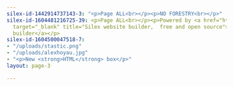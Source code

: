 ```yaml
---
silex-id-1442914737143-3: "<p>Page ALL<br></p><p>NO FORESTRY<br></p>"
silex-id-1604481216725-39: <p>Page ALL<br></p><p>Powered by <a href="https://www.silex.me/"
  target="_blank" title="Silex website builder,  free and open source">Silex website
  builder</a></p>
silex-id-1604500047518-7:
- "/uploads/stastic.png"
- "/uploads/alexhoyau.jpg"
- "<p>New <strong>HTML</strong> box</p>"
layout: page-3

---
```

